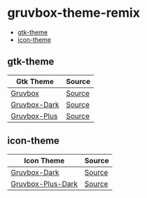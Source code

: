 

# gruvbox-theme-remix

* [gtk-theme](#gtk-theme)
* [icon-theme](#icon-theme)


## gtk-theme

| Gtk Theme | Source |
| --- | --- |
| [Gruvbox](asset/overlay/usr/share/themes/Gruvbox) | [Source](https://github.com/archcraft-os/archcraft-themes/tree/main/archcraft-gtk-theme-gruvbox/files/Gruvbox) |
| [Gruvbox-Dark](asset/overlay/usr/share/themes/Gruvbox-Dark) | [Source](https://github.com/jmattheis/gruvbox-dark-gtk) |
| [Gruvbox-Plus](asset/overlay/usr/share/themes/Gruvbox-Plus) | [Source](https://github.com/SylEleuth/gruvbox-plus-gtk) |


## icon-theme

| Icon Theme | Source |
| --- | --- |
| [Gruvbox-Dark](asset/overlay/usr/share/icons/Gruvbox-Dark) | [Source](https://github.com/jmattheis/gruvbox-dark-icons-gtk) |
| [Gruvbox-Plus-Dark](asset/overlay/usr/share/icons/Gruvbox-Plus-Dark) | [Source](https://github.com/SylEleuth/gruvbox-plus-icon-pack) |
